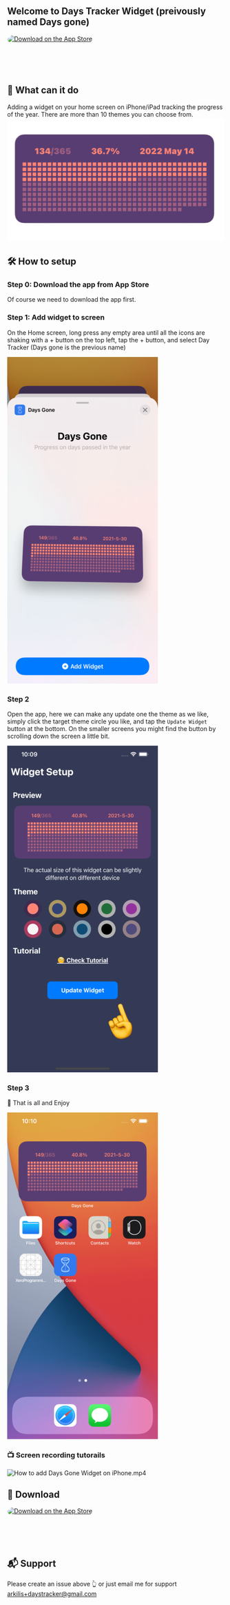 ## Welcome to Days Tracker Widget (preivously named Days gone)

<a href="https://apps.apple.com/us/app/days-tracker/id1570095468?itsct=apps_box_badge&amp;itscg=30200" style="display: inline-block; overflow: hidden; border-radius: 13px; width: 250px; height: 83px;"><img src="https://tools.applemediaservices.com/api/badges/download-on-the-app-store/black/en-us?size=250x83&amp;releaseDate=1622592000" alt="Download on the App Store" style="border-radius: 13px; width: 250px; height: 83px;"></a>

## 📱 What can it do
Adding a widget on your home screen on iPhone/iPad tracking the progress of the year. There are more than 10 themes you can choose from.
![](resources/preview.png)



## 🛠 How to setup

### Step 0: Download the app from App Store
Of course we need to download the app first.

### Step 1: Add widget to screen
On the Home screen, long press any empty area until all the icons are shaking with a + button on the top left, tap the + button, and select Day Tracker (Days gone is the previous name)

![](resources/step1.png)


### Step 2
Open the app, here we can make any update one the theme as we like, simply click the target theme circle you like, and tap the `Update Widget` button at the bottom. On the smaller screens you might find the button by scrolling down the screen a little bit.

![](resources/step2.png)


### Step 3
🥳 That is all and Enjoy

![](resources/step3.png)

### 📺 Screen recording tutorails
![How to add Days Gone Widget on iPhone.mp4](https://youtu.be/rA5c5JPgxrk)



## 🎈 Download

<a href="https://apps.apple.com/us/app/days-tracker/id1570095468?itsct=apps_box_badge&amp;itscg=30200" style="display: inline-block; overflow: hidden; border-radius: 13px; width: 250px; height: 83px;"><img src="https://tools.applemediaservices.com/api/badges/download-on-the-app-store/black/en-us?size=250x83&amp;releaseDate=1622592000" alt="Download on the App Store" style="border-radius: 13px; width: 250px; height: 83px;"></a>


## 📬 Support
Please create an issue above 👆 or just email me for support arkilis+daystracker@gmail.com
